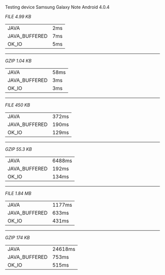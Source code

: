 Testing device Samsung Galaxy Note Android 4.0.4

*FILE 4.99 KB*

|               |      |
|---------------|------|
| JAVA          | 2ms |
| JAVA_BUFFERED | 7ms |
| OK_IO         | 5ms |

---

*GZIP 1.04 KB*

|               |      |
|---------------|------|
| JAVA          | 58ms |
| JAVA_BUFFERED | 3ms  |
| OK_IO         | 3ms  |

---

*FILE 450 KB*

|               |       |
|---------------|-------|
| JAVA          | 372ms |
| JAVA_BUFFERED | 190ms |
| OK_IO         | 129ms |

---

*GZIP 55.3 KB*

|               |        |
|---------------|--------|
| JAVA          | 6488ms |
| JAVA_BUFFERED | 192ms  |
| OK_IO         | 134ms  |

---

*FILE 1.84 MB*

|               |        |
|---------------|--------|
| JAVA          | 1177ms |
| JAVA_BUFFERED | 633ms  |
| OK_IO         | 431ms  |

---

*GZIP 174 KB*

|               |         |
|---------------|---------|
| JAVA          | 24618ms |
| JAVA_BUFFERED | 753ms   |
| OK_IO         | 515ms   |
